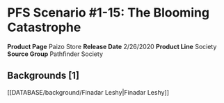 ﻿---
id: '28'
name: PFS Scenario 1-15. The Blooming Catastrophe
rarity: Common
rus_type_level: null
source: null
trait: null
type: Source

---
# PFS Scenario #1-15: The Blooming Catastrophe

**Product Page** Paizo Store
**Release Date** 2/26/2020
**Product Line** Society
**Source Group** Pathfinder Society

## Backgrounds [1]

[[DATABASE/background/Finadar Leshy|Finadar Leshy]]